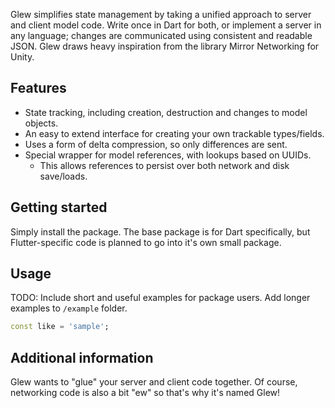 <!-- 
This README describes the package. If you publish this package to pub.dev,
this README's contents appear on the landing page for your package.

For information about how to write a good package README, see the guide for
[writing package pages](https://dart.dev/tools/pub/writing-package-pages). 

For general information about developing packages, see the Dart guide for
[creating packages](https://dart.dev/guides/libraries/create-packages)
and the Flutter guide for
[developing packages and plugins](https://flutter.dev/to/develop-packages). 
-->

Glew simplifies state management by taking a unified approach to server and client model code. Write once in Dart for both, or implement a server in any language; changes are communicated using consistent and readable JSON. Glew draws heavy inspiration from the library Mirror Networking for Unity.

## Features
- State tracking, including creation, destruction and changes to model objects.
- An easy to extend interface for creating your own trackable types/fields.
- Uses a form of delta compression, so only differences are sent.
- Special wrapper for model references, with lookups based on UUIDs.
  - This allows references to persist over both network and disk save/loads.

## Getting started
Simply install the package. The base package is for Dart specifically, but Flutter-specific code is planned to go into it's own small package.

## Usage

TODO: Include short and useful examples for package users. Add longer examples
to `/example` folder. 

```dart
const like = 'sample';
```

## Additional information
Glew wants to "glue" your server and client code together. Of course, networking code is also a bit "ew" so that's why it's named Glew!
